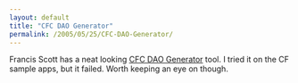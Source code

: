 ```yaml
---
layout: default
title: "CFC DAO Generator"
permalink: /2005/05/25/CFC-DAO-Generator/
---
```


Francis Scott has a neat looking <a href="http://www.franciswscott.com/blog/1/2005/05/CFC-DAO-Generator-Take-two.cfm" target="_blank">CFC DAO Generator</a> tool. I tried it on the CF sample apps, but it failed. Worth keeping an eye on though.<br/>